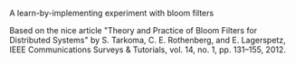 A learn-by-implementing experiment with bloom filters

Based on the nice article "Theory and Practice of Bloom Filters for Distributed Systems" by S. Tarkoma, C. E. Rothenberg, and E. Lagerspetz, IEEE Communications Surveys & Tutorials, vol. 14, no. 1, pp. 131–155, 2012.

